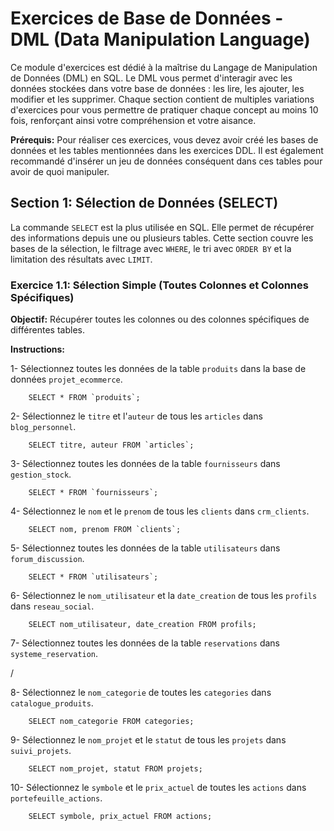 # Exercices de Base de Données - DML (Data Manipulation Language)

Ce module d'exercices est dédié à la maîtrise du Langage de Manipulation de Données (DML) en SQL. Le DML vous permet d'interagir avec les données stockées dans votre base de données : les lire, les ajouter, les modifier et les supprimer. Chaque section contient de multiples variations d'exercices pour vous permettre de pratiquer chaque concept au moins 10 fois, renforçant ainsi votre compréhension et votre aisance.

**Prérequis:** Pour réaliser ces exercices, vous devez avoir créé les bases de données et les tables mentionnées dans les exercices DDL. Il est également recommandé d'insérer un jeu de données conséquent dans ces tables pour avoir de quoi manipuler.

## Section 1: Sélection de Données (SELECT)

La commande `SELECT` est la plus utilisée en SQL. Elle permet de récupérer des informations depuis une ou plusieurs tables. Cette section couvre les bases de la sélection, le filtrage avec `WHERE`, le tri avec `ORDER BY` et la limitation des résultats avec `LIMIT`.

### Exercice 1.1: Sélection Simple (Toutes Colonnes et Colonnes Spécifiques)

**Objectif:** Récupérer toutes les colonnes ou des colonnes spécifiques de différentes tables.

**Instructions:**

1- Sélectionnez toutes les données de la table `produits` dans la base de données `projet_ecommerce`.

``     SELECT * FROM `produits`;     ``

2- Sélectionnez le `titre` et l'`auteur` de tous les `articles` dans `blog_personnel`.

``     SELECT titre, auteur FROM `articles`;     ``

3- Sélectionnez toutes les données de la table `fournisseurs` dans `gestion_stock`.

``     SELECT * FROM `fournisseurs`;     ``

4- Sélectionnez le `nom` et le `prenom` de tous les `clients` dans `crm_clients`.

``     SELECT nom, prenom FROM `clients`;     ``

5- Sélectionnez toutes les données de la table `utilisateurs` dans `forum_discussion`.

``     SELECT * FROM `utilisateurs`;     ``

6- Sélectionnez le `nom_utilisateur` et la `date_creation` de tous les `profils` dans `reseau_social`.

``     SELECT nom_utilisateur, date_creation FROM profils;     ``

7- Sélectionnez toutes les données de la table `reservations` dans `systeme_reservation`.

/

8- Sélectionnez le `nom_categorie` de toutes les `categories` dans `catalogue_produits`.

``     SELECT nom_categorie FROM categories;     ``

9- Sélectionnez le `nom_projet` et le `statut` de tous les `projets` dans `suivi_projets`.

``     SELECT nom_projet, statut FROM projets;     ``

10- Sélectionnez le `symbole` et le `prix_actuel` de toutes les `actions` dans `portefeuille_actions`.

``     SELECT symbole, prix_actuel FROM actions;     ``